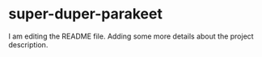 # super-duper-parakeet

I am editing the README file. Adding some more details about the project description.

